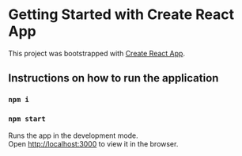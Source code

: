 # Getting Started with Create React App

This project was bootstrapped with [Create React App](https://github.com/facebook/create-react-app).

## Instructions on how to run the application

### `npm i`

### `npm start`

Runs the app in the development mode.\
Open [http://localhost:3000](http://localhost:3000) to view it in the browser.